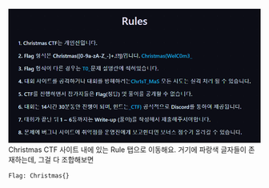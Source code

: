 ![alt Rule](https://github.com/simnple/Christmas_ctf/blob/main/Announcements/imgs/Rule.png)
Christmas CTF 사이트 내에 있는 Rule 탭으로 이동해요.
거기에 파랑색 글자들이 존재하는데, 그걸 다 조합해보면

```
Flag: Christmas{}
```